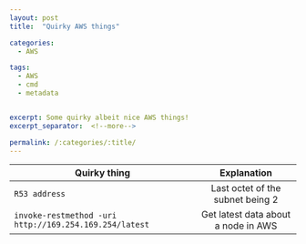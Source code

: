 ```yaml
---
layout: post
title:  "Quirky AWS things"

categories:
  - AWS

tags:
  - AWS
  - cmd
  - metadata


excerpt: Some quirky albeit nice AWS things!
excerpt_separator:  <!--more-->

permalink: /:categories/:title/
---
```


| Quirky thing        | Explanation  |
| ------------- |:-------------:|
| `R53 address`      | Last octet of the subnet being 2  |
| `invoke-restmethod -uri http://169.254.169.254/latest`      | Get latest data about a node in AWS  |
